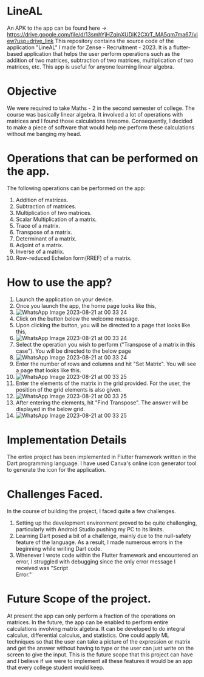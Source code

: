 # LineAL

An APK to the app can be found here -> https://drive.google.com/file/d/13smhYjHZqjnXUDiK2CXrT_MA5qm7ma67/view?usp=drive_link
This repository contains the source code of the application "LineAL" I made for Zense - Recruitment - 2023. It is a flutter-based application that helps the user perform operations such as the addition of two matrices, subtraction of two matrices, multiplication of two matrices, etc. This app is useful for anyone learning linear algebra.
 
# Objective
We were required to take Maths - 2 in the second semester of college. The course was basically linear algebra. It involved a lot of operations with matrices and I found those calculations tiresome. Consequently, I decided to make a piece of software that would help me perform these calculations without me banging my head.

# Operations that can be performed on the app.
The following operations can be performed on the app:
1. Addition of matrices.
2. Subtraction of matrices.
3. Multiplication of two matrices.
4. Scalar Multiplication of a matrix.
5. Trace of a matrix.
6. Transpose of a matrix.
7. Determinant of a matrix.
8. Adjoint of a matrix.
9. Inverse of a matrix.
10. Row-reduced Echelon form(RREF) of a matrix.

# How to use the app?
1. Launch the application on your device.
2. Once you launch the app, the home page looks like this,
3. ![WhatsApp Image 2023-08-21 at 00 33 24](https://github.com/Laptop-2022/LineAL/assets/118844606/58ee4d9e-afc1-4fb3-87a3-6c831dcc2d9d)
4. Click on the button below the welcome message.
5. Upon clicking the button, you will be directed to a page that looks like this,
6. ![WhatsApp Image 2023-08-21 at 00 33 24](https://github.com/Laptop-2022/LineAL/assets/118844606/9d4aecea-e6ae-49a3-8491-e271a039be2f)
7. Select the operation you wish to perform ("Transpose of a matrix in this case"). You will be directed to the below page
8. ![WhatsApp Image 2023-08-21 at 00 33 24](https://github.com/Laptop-2022/LineAL/assets/118844606/9027615e-997a-4638-9d82-336647e25256)
9. Enter the number of rows and columns and hit "Set Matrix". You will see a page that looks like this.
10. ![WhatsApp Image 2023-08-21 at 00 33 25](https://github.com/Laptop-2022/LineAL/assets/118844606/b4376404-5bcc-4955-8764-627b3d3211d1)
11. Enter the elements of the matrix in the grid provided. For the user, the position of the grid elements is also given.
12. ![WhatsApp Image 2023-08-21 at 00 33 25](https://github.com/Laptop-2022/LineAL/assets/118844606/ce13a490-4f2e-40c9-9991-fb1a43b9db5c)
13. After entering the elements, hit "Find Transpose". The answer will be displayed in the below grid.
14. ![WhatsApp Image 2023-08-21 at 00 33 25](https://github.com/Laptop-2022/LineAL/assets/118844606/bccc438e-ab31-42f5-a2e2-2a61b92b3551)

# Implementation Details
The entire project has been implemented in Flutter framework written in the Dart programming language. I have used Canva's online icon generator tool to generate the icon for the application.

# Challenges Faced.
In the course of building the project, I faced quite a few challenges.
1. Setting up the development environment proved to be quite challenging, particularly with Android Studio pushing my PC to its limits.
2. Learning Dart posed a bit of a challenge, mainly due to the null-safety feature of the language. As a result, I made numerous errors in the beginning while 
   writing Dart code.
3. Whenever I wrote code within the Flutter framework and encountered an error, I struggled with debugging since the only error message I received was "Script   
   Error."

# Future Scope of the project.
At present the app can only perform a fraction of the operations on matrices. In the future, the app can be enabled to perform entire calculations involving matrix algebra. It can be developed to do integral calculus, differential calculus, and statistics. One could apply ML techniques so that the user can take a picture of the expression or matrix and get the answer without having to type or the user can just write on the screen to give the input. This is the future scope that this project can have and I believe if we were to implement all these features it would be an app that every college student would keep.
